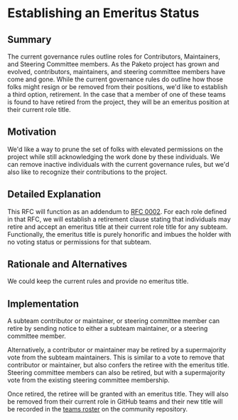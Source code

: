 # Establishing an Emeritus Status

## Summary

The current governance rules outline roles for Contributors, Maintainers, and
Steering Committee members. As the Paketo project has grown and evolved,
contributors, maintainers, and steering committee members have come and gone.
While the current governance rules do outline how those folks might resign or
be removed from their positions, we'd like to establish a third option,
retirement. In the case that a member of one of these teams is found to have
retired from the project, they will be  an emeritus position at their
current role title.

## Motivation

We'd like a way to prune the set of folks with elevated permissions on the
project while still acknowledging the work done by these individuals. We can
remove inactive individuals with the current governance rules, but we'd also
like to recognize their contributions to the project.

## Detailed Explanation

This RFC will function as an addendum to [RFC 0002](./0002-governance.md). For
each role defined in that RFC, we will establish a retirement clause stating
that individuals may retire and accept an emeritus title at their current role
title for any subteam. Functionally, the emeritus title is purely honorific and
imbues the holder with no voting status or permissions for that subteam.

## Rationale and Alternatives

We could keep the current rules and provide no emeritus title.

## Implementation

A subteam contributor or maintainer, or steering committee member can retire by
sending notice to either a subteam maintainer, or a steering committee member.

Alternatively, a contributor or maintainer may be retired by a supermajority
vote from the subteam maintainers. This is similar to a vote to remove that
contributor or maintainer, but also confers the retiree with the emeritus
title. Steering committee members can also be retired, but with a
supermajority vote from the existing steering committee membership.

Once retired, the retiree will be granted with an emeritus title. They will
also be removed from their current role in GitHub teams and their new title
will be recorded in the [teams
roster](https://github.com/paketo-buildpacks/community/blob/main/TEAMS.md) on
the community repository.
